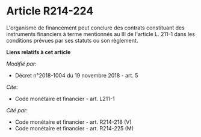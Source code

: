 # Article R214-224

L'organisme de financement peut conclure des contrats constituant des instruments financiers à terme mentionnés au III de
l'article L. 211-1 dans les conditions prévues par ses statuts ou son règlement.

**Liens relatifs à cet article**

_Modifié par_:

  - Décret n°2018-1004 du 19 novembre 2018 - art. 5

_Cite_:

  - Code monétaire et financier - art. L211-1

_Cité par_:

  - Code monétaire et financier - art. R214-218 (V)
  - Code monétaire et financier - art. R214-225 (M)

